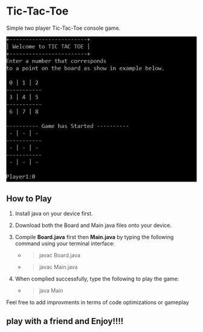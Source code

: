 # Tic-Tac-Toe
Simple two player Tic-Tac-Toe console game.


![alt text](https://raw.githubusercontent.com/Munanga/Tic-Tac-Toe/master/board.JPG) 

## How to Play
1. Install java on your device first. 
2. Download both the Board and Main java files onto your device.
3. Compile **Board.java** first then **Main.java** by typing the following command using your terminal interface:

   - > javac Board.java
   - > javac Main.java
4. When complied successfully, type the following to play the game:
   
   - > java Main


Feel free to add improvments in terms of code optimizations or gameplay

## play with a friend and Enjoy!!!!
